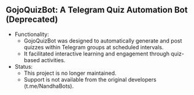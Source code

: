 ## GojoQuizBot: A Telegram Quiz Automation Bot (Deprecated)
 * Functionality:
   * GojoQuizBot was designed to automatically generate and post quizzes within Telegram groups at scheduled intervals.
   * It facilitated interactive learning and engagement through quiz-based activities.
 * Status:
   * This project is no longer maintained.
   * Support is not available from the original developers (t.me/NandhaBots).

